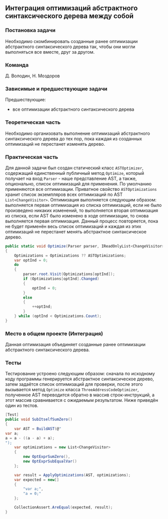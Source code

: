 ## Интеграция оптимизаций абстрактного синтаксического дерева между собой

### Постановка задачи
Необходимо скомбинировать созданные ранее оптимизации абстрактного синтаксического дерева так, чтобы они могли выполняться все вместе, друг за другом.

### Команда
Д. Володин, Н. Моздоров

### Зависимые и предшествующие задачи
Предшествующие: 
- все оптимизации абстрактного синтаксического дерева

### Теоретическая часть
Необходимо организовать выполнение оптимизаций абстрактного синтаксического дерева до тех пор, пока каждая из созданных оптимизаций не перестанет изменять дерево.

### Практическая часть
Для данной задачи был создан статический класс `ASTOptimizer`, содержащий единственный публичный метод `Optimize`, который получает на вход `Parser` - наше представление AST,
а также, опционально, список оптимизаций для применения. По умолчанию применяются все оптимизации.
Приватное свойство `ASTOptimizations` хранит список экземпляров всех оптимизаций по AST `List<ChangeVisitor>`.
Оптимизация выполняется следующим образом: выполняется первая оптимизация из списка оптимизаций, если не было произведено никаких изменений, то выполняется вторая оптимизация из
списка, если AST было изменено в ходе оптимизации, то снова выполняется первая оптимизация. Данный процесс повторяется, пока не будет применён весь список оптимизаций и каждая
из этих оптимизаций не перестанет менять абстрактное синтаксическое дерево.

```csharp
public static void Optimize(Parser parser, IReadOnlyList<ChangeVisitor> Optimizations = null)
{
    Optimizations = Optimizations ?? ASTOptimizations;
    var optInd = 0;
    do
    {
        parser.root.Visit(Optimizations[optInd]);
        if (Optimizations[optInd].Changed)
        {
            optInd = 0;
        }
        else
        {
            ++optInd;
        }
    } while (optInd < Optimizations.Count);
}
```

### Место в общем проекте (Интеграция)
Данная оптимизация объединяет созданные ранее оптимизации абстрактного синтаксического дерева.

### Тесты
Тестирование устроено следующим образом: сначала по исходному коду программы генерируется абстрактное синтаксическое дерево, затем задаётся список оптимизаций для проверки,
после этого вызывается метод `Optimize` класса `ThreeAddressCodeOptimizer`, полученное AST переводится обратно в массив строк-инструкций, а этот массив сравнивается с
ожидаемым результатом. Ниже приведён один из тестов.

```csharp
[Test]
public void SubItselfSumZero()
{
    var AST = BuildAST(@"
var a;
a = a - ((a - a) + a);
");
    var optimizations = new List<ChangeVisitor>
    {
        new OptExprSumZero(),
        new OptExprSubEqualVar()
    };

    var result = ApplyOptimizations(AST, optimizations);
    var expected = new[]
    {
        "var a;",
        "a = 0;"
    };

    CollectionAssert.AreEqual(expected, result);
}
```
